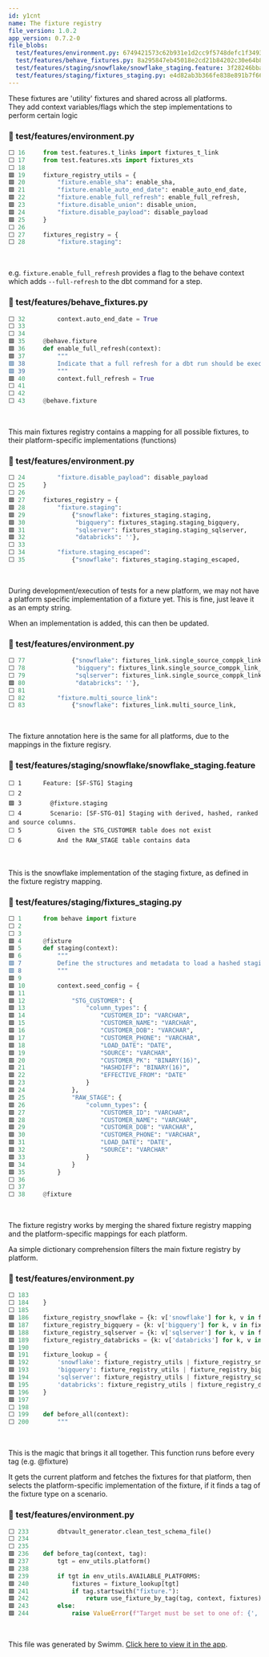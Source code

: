```yaml
---
id: y1cnt
name: The fixture registry
file_version: 1.0.2
app_version: 0.7.2-0
file_blobs:
  test/features/environment.py: 6749421573c62b931e1d2cc9f5748defc1f34938
  test/features/behave_fixtures.py: 8a295847eb45018e2cd21b84202c30e64b87f2c2
  test/features/staging/snowflake/snowflake_staging.feature: 3f28246bbaf19f88e7f1abab7fb00be9768ac93b
  test/features/staging/fixtures_staging.py: e4d82ab3b366fe838e891b7f6611f3179ad7c5cb
---
```


These fixtures are 'utility' fixtures and shared across all platforms.  
They add context variables/flags which the step implementations to perform certain logic
<!-- NOTE-swimm-snippet: the lines below link your snippet to Swimm -->
### 📄 test/features/environment.py
```python
⬜ 16     from test.features.t_links import fixtures_t_link
⬜ 17     from test.features.xts import fixtures_xts
⬜ 18     
🟩 19     fixture_registry_utils = {
🟩 20         "fixture.enable_sha": enable_sha,
🟩 21         "fixture.enable_auto_end_date": enable_auto_end_date,
🟩 22         "fixture.enable_full_refresh": enable_full_refresh,
🟩 23         "fixture.disable_union": disable_union,
🟩 24         "fixture.disable_payload": disable_payload
🟩 25     }
⬜ 26     
⬜ 27     fixtures_registry = {
⬜ 28         "fixture.staging":
```

<br/>

e.g. `fixture.enable_full_refresh` provides a flag to the behave context which adds `--full-refresh` to the dbt command for a step.
<!-- NOTE-swimm-snippet: the lines below link your snippet to Swimm -->
### 📄 test/features/behave_fixtures.py
```python
⬜ 32         context.auto_end_date = True
⬜ 33     
⬜ 34     
🟩 35     @behave.fixture
🟩 36     def enable_full_refresh(context):
🟩 37         """
🟩 38         Indicate that a full refresh for a dbt run should be executed
🟩 39         """
🟩 40         context.full_refresh = True
⬜ 41     
⬜ 42     
⬜ 43     @behave.fixture
```

<br/>

This main fixtures registry contains a mapping for all possible fixtures, to their platform-specific implementations (functions)
<!-- NOTE-swimm-snippet: the lines below link your snippet to Swimm -->
### 📄 test/features/environment.py
```python
⬜ 24         "fixture.disable_payload": disable_payload
⬜ 25     }
⬜ 26     
🟩 27     fixtures_registry = {
🟩 28         "fixture.staging":
🟩 29             {"snowflake": fixtures_staging.staging,
🟩 30              "bigquery": fixtures_staging.staging_bigquery,
🟩 31              "sqlserver": fixtures_staging.staging_sqlserver,
🟩 32              "databricks": ''},
⬜ 33     
⬜ 34         "fixture.staging_escaped":
⬜ 35             {"snowflake": fixtures_staging.staging_escaped,
```

<br/>

During development/execution of tests for a new platform, we may not have a platform specific implementation of a fixture yet. This is fine, just leave it as an empty string.  
  
When an implementation is added, this can then be updated.
<!-- NOTE-swimm-snippet: the lines below link your snippet to Swimm -->
### 📄 test/features/environment.py
```python
⬜ 77             {"snowflake": fixtures_link.single_source_comppk_link,
⬜ 78              "bigquery": fixtures_link.single_source_comppk_link_bigquery,
⬜ 79              "sqlserver": fixtures_link.single_source_comppk_link_sqlserver,
🟩 80              "databricks": ''},
⬜ 81     
⬜ 82         "fixture.multi_source_link":
⬜ 83             {"snowflake": fixtures_link.multi_source_link,
```

<br/>

The fixture annotation here is the same for all platforms, due to the mappings in the fixture regisry.
<!-- NOTE-swimm-snippet: the lines below link your snippet to Swimm -->
### 📄 test/features/staging/snowflake/snowflake_staging.feature
```cucumber
⬜ 1      Feature: [SF-STG] Staging
⬜ 2      
🟩 3        @fixture.staging
⬜ 4        Scenario: [SF-STG-01] Staging with derived, hashed, ranked and source columns.
⬜ 5          Given the STG_CUSTOMER table does not exist
⬜ 6          And the RAW_STAGE table contains data
```

<br/>

This is the snowflake implementation of the staging fixture, as defined in the fixture registry mapping.
<!-- NOTE-swimm-snippet: the lines below link your snippet to Swimm -->
### 📄 test/features/staging/fixtures_staging.py
```python
⬜ 1      from behave import fixture
⬜ 2      
⬜ 3      
🟩 4      @fixture
🟩 5      def staging(context):
🟩 6          """
🟩 7          Define the structures and metadata to load a hashed staging layer
🟩 8          """
🟩 9      
🟩 10         context.seed_config = {
🟩 11     
🟩 12             "STG_CUSTOMER": {
🟩 13                 "column_types": {
🟩 14                     "CUSTOMER_ID": "VARCHAR",
🟩 15                     "CUSTOMER_NAME": "VARCHAR",
🟩 16                     "CUSTOMER_DOB": "VARCHAR",
🟩 17                     "CUSTOMER_PHONE": "VARCHAR",
🟩 18                     "LOAD_DATE": "DATE",
🟩 19                     "SOURCE": "VARCHAR",
🟩 20                     "CUSTOMER_PK": "BINARY(16)",
🟩 21                     "HASHDIFF": "BINARY(16)",
🟩 22                     "EFFECTIVE_FROM": "DATE"
🟩 23                 }
🟩 24             },
🟩 25             "RAW_STAGE": {
🟩 26                 "column_types": {
🟩 27                     "CUSTOMER_ID": "VARCHAR",
🟩 28                     "CUSTOMER_NAME": "VARCHAR",
🟩 29                     "CUSTOMER_DOB": "VARCHAR",
🟩 30                     "CUSTOMER_PHONE": "VARCHAR",
🟩 31                     "LOAD_DATE": "DATE",
🟩 32                     "SOURCE": "VARCHAR"
🟩 33                 }
🟩 34             }
🟩 35         }
⬜ 36     
⬜ 37     
⬜ 38     @fixture
```

<br/>

The fixture registry works by merging the shared fixture registry mapping and the platform-specific mappings for each platform.

Aa simple dictionary comprehension filters the main fixture registry by platform.
<!-- NOTE-swimm-snippet: the lines below link your snippet to Swimm -->
### 📄 test/features/environment.py
```python
⬜ 183    
⬜ 184    }
⬜ 185    
🟩 186    fixture_registry_snowflake = {k: v['snowflake'] for k, v in fixtures_registry.items()}
🟩 187    fixture_registry_bigquery = {k: v['bigquery'] for k, v in fixtures_registry.items()}
🟩 188    fixture_registry_sqlserver = {k: v['sqlserver'] for k, v in fixtures_registry.items()}
🟩 189    fixture_registry_databricks = {k: v['databricks'] for k, v in fixtures_registry.items()}
🟩 190    
🟩 191    fixture_lookup = {
🟩 192        'snowflake': fixture_registry_utils | fixture_registry_snowflake,
🟩 193        'bigquery': fixture_registry_utils | fixture_registry_bigquery,
🟩 194        'sqlserver': fixture_registry_utils | fixture_registry_sqlserver,
🟩 195        'databricks': fixture_registry_utils | fixture_registry_databricks,
🟩 196    }
🟩 197    
⬜ 198    
⬜ 199    def before_all(context):
⬜ 200        """
```

<br/>

This is the magic that brings it all together. This function runs before every tag (e.g. @fixture)

It gets the current platform and fetches the fixtures for that platform, then selects the platform-specific implementation of the fixture, if it finds a tag of the fixture type on a scenario.
<!-- NOTE-swimm-snippet: the lines below link your snippet to Swimm -->
### 📄 test/features/environment.py
```python
⬜ 233        dbtvault_generator.clean_test_schema_file()
⬜ 234    
⬜ 235    
🟩 236    def before_tag(context, tag):
🟩 237        tgt = env_utils.platform()
🟩 238    
🟩 239        if tgt in env_utils.AVAILABLE_PLATFORMS:
🟩 240            fixtures = fixture_lookup[tgt]
🟩 241            if tag.startswith("fixture."):
🟩 242                return use_fixture_by_tag(tag, context, fixtures)
🟩 243        else:
🟩 244            raise ValueError(f"Target must be set to one of: {', '.join(env_utils.AVAILABLE_PLATFORMS)}")
```

<br/>

This file was generated by Swimm. [Click here to view it in the app](https://app.swimm.io/repos/Z2l0aHViJTNBJTNBZGJ0dmF1bHQlM0ElM0FEYXRhdmF1bHQtVUs=/docs/y1cnt).